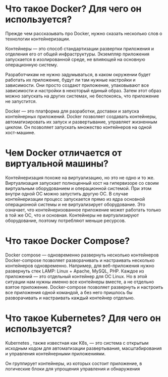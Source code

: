 # Что такое Docker? Для чего он используется?

Прежде чем рассказывать про Docker, нужно сказать несколько слов о технологии контейнеризации.

Контейнеры — это способ стандартизации развертки приложения и отделения его от общей инфраструктуры. Экземпляр приложения запускается в изолированной среде, не влияющей на основную операционную систему. 

Разработчикам не нужно задумываться, в каком окружении будет работать их приложение, будут ли там нужные настройки и зависимости. Они просто создают приложение, упаковывают все зависимости и настройки в некоторый единый образ. Затем этот образ можно запускать на других системах, не беспокоясь, что приложение не запустится.

Docker — это платформа для разработки, доставки и запуска контейнерных приложений. Docker позволяет создавать контейнеры, автоматизировать их запуск и развертывание, управляет жизненным циклом. Он позволяет запускать множество контейнеров на одной хост-машине.


# Чем Docker отличается от виртуальной машины?

Контейнеризация похоже на виртуализацию, но это не одно и то же. Виртуализация запускает полноценный хост на гипервизоре со своим виртуальным оборудованием и операционной системой. При этом внутри одной ОС можно запустить другую ОС. В случае контейнеризации процесс запускается прямо из ядра основной операционной системы и не виртуализирует оборудование. Это означает, что контейнеризованное приложение может работать только в той же ОС, что и основная. Контейнеры не виртуализируют оборудование, поэтому потребляют меньше ресурсов.

# Что такое Docker Compose?

Docker compose — одновременно развернуть несколько контейнеров
Docker-compose позволяет разворачивать и настраивать несколько контейнеров одновременно. Например, для веб-приложения нужно развернуть стек LAMP: Linux + Apache, MySQL, PHP. Каждое из приложений — это отдельный контейнер для ОС Linux. Но в этой ситуации нам нужны именно все контейнеры вместе, а не отдельно взятое приложение. Docker-compose позволяет развернуть и настроить все приложения одной командой, а без него пришлось бы разворачивать и настраивать каждый контейнер отдельно.

# Что такое Kubernetes? Для чего он используется? 

Kubernetes , также известная как K8s, — это система с открытым исходным кодом для автоматизации развертывания, масштабирования и управления контейнерными приложениями.

Он группирует контейнеры, из которых состоит приложение, в логические блоки для упрощения управления и обнаружения
